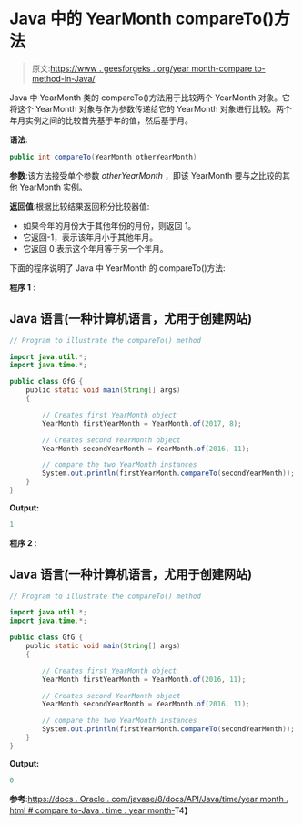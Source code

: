 # Java 中的 YearMonth compareTo()方法

> 原文:[https://www . geesforgeks . org/year month-compare to-method-in-Java/](https://www.geeksforgeeks.org/yearmonth-compareto-method-in-java/)

Java 中 YearMonth 类的 compareTo()方法用于比较两个 YearMonth 对象。它将这个 YearMonth 对象与作为参数传递给它的 YearMonth 对象进行比较。两个年月实例之间的比较首先基于年的值，然后基于月。

**语法**:

```java
public int compareTo(YearMonth otherYearMonth)
```

**参数**:该方法接受单个参数 *otherYearMonth* ，即该 YearMonth 要与之比较的其他 YearMonth 实例。

**返回值**:根据比较结果返回积分比较器值:

*   如果今年的月份大于其他年份的月份，则返回 1。
*   它返回-1，表示该年月小于其他年月。
*   它返回 0 表示这个年月等于另一个年月。

下面的程序说明了 Java 中 YearMonth 的 compareTo()方法:

**程序 1** :

## Java 语言(一种计算机语言，尤用于创建网站)

```java
// Program to illustrate the compareTo() method

import java.util.*;
import java.time.*;

public class GfG {
    public static void main(String[] args)
    {

        // Creates first YearMonth object
        YearMonth firstYearMonth = YearMonth.of(2017, 8);

        // Creates second YearMonth object
        YearMonth secondYearMonth = YearMonth.of(2016, 11);

        // compare the two YearMonth instances
        System.out.println(firstYearMonth.compareTo(secondYearMonth));
    }
}
```

**Output:** 

```java
1
```

**程序 2** :

## Java 语言(一种计算机语言，尤用于创建网站)

```java
// Program to illustrate the compareTo() method

import java.util.*;
import java.time.*;

public class GfG {
    public static void main(String[] args)
    {

        // Creates first YearMonth object
        YearMonth firstYearMonth = YearMonth.of(2016, 11);

        // Creates second YearMonth object
        YearMonth secondYearMonth = YearMonth.of(2016, 11);

        // compare the two YearMonth instances
        System.out.println(firstYearMonth.compareTo(secondYearMonth));
    }
}
```

**Output:** 

```java
0
```

**参考**:[https://docs . Oracle . com/javase/8/docs/API/Java/time/year month . html # compare to-Java . time . year month-](https://docs.oracle.com/javase/8/docs/api/java/time/YearMonth.html#compareTo-java.time.YearMonth-)T4】